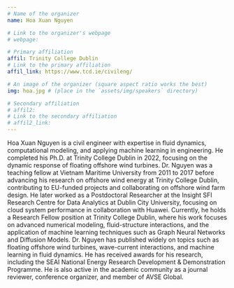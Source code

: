 ```yaml
---
# Name of the organizer
name: Hoa Xuan Nguyen

# Link to the organizer's webpage
# webpage: 

# Primary affiliation
affil: Trinity College Dublin
# Link to the primary affiliation
affil_link: https://www.tcd.ie/civileng/

# An image of the organizer (square aspect ratio works the best)
img: hoa.jpg # (place in the `assets/img/speakers` directory)

# Secondary affiliation
# affil2: 
# Link to the secondary affiliation
# affil2_link:
---
```


<!-- Whatever you write below will show up as the speaker's bio -->

Hoa Xuan Nguyen is a civil engineer with expertise in fluid dynamics, computational modeling, and applying machine learning in engineering. He completed his Ph.D. at Trinity College Dublin in 2022, focusing on the dynamic response of floating offshore wind turbines. Dr. Nguyen was a teaching fellow at Vietnam Maritime University from 2011 to 2017 before advancing his research on offshore wind energy at Trinity College Dublin, contributing to EU-funded projects and collaborating on offshore wind farm design. He later worked as a Postdoctoral Researcher at the Insight SFI Research Centre for Data Analytics at Dublin City University, focusing on cloud system performance in collaboration with Huawei. Currently, he holds a Research Fellow position at Trinity College Dublin, where his work focuses on advanced numerical modeling, fluid-structure interactions, and the application of machine learning techniques such as Graph Neural Networks and Diffusion Models. Dr. Nguyen has published widely on topics such as floating offshore wind turbines, wave-current interactions, and machine learning in fluid dynamics. He has received awards for his research, including the SEAI National Energy Research Development & Demonstration Programme. He is also active in the academic community as a journal reviewer, conference organizer, and member of AVSE Global.